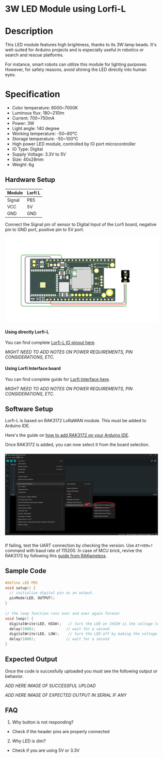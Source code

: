 # 3W LED Module using Lorfi-L

# Description
This LED module features high brightness, thanks to its 3W lamp beads. It's well-suited for Arduino projects and is especially useful in robotics or search and rescue platforms.

For instance, smart robots can utilize this module for lighting purposes. However, for safety reasons, avoid shining the LED directly into human eyes.

# Specification

- Color temperature: 6000~7000K
- Luminous flux: 180~210lm
- Current: 700~750mA
- Power: 3W
- Light angle: 140 degree
- Working temperature: -50~80℃
- Storage temperature: -50~100℃
- High power LED module, controlled by IO port microcontroller
- IO Type: Digital
- Supply Voltage: 3.3V to 5V
- Size: 40x28mm
- Weight: 6g


## Hardware Setup

|     Module    |   Lorfi L   |
|---------------|-------------|
| Signal        | PB5         |
| VCC           | 5V          |
| GND           | GND         |

Connect the Signal pin of sensor to Digital Input of the Lorfi board, negative pin to GND port, positive pin to 5V port.

![3W LED Module](\assets\Images\LORFI_Components\Lorfi-L_Modules\1.png)

#### Using directly Lorfi-L

You can find complete <a href="/docs/Hardware_Guide.html">Lorfi-L IO pinout here</a>.

*MIGHT NEED TO ADD NOTES ON POWER REQUIREMENTS, PIN CONSIDERATIONS, ETC.*

#### Using Lorfi Interface board

You can find complete guide for <a href="/docs/Hardware_Guide.html">Lorfi Interface here</a>.

*MIGHT NEED TO ADD NOTES ON POWER REQUIREMENTS, PIN CONSIDERATIONS, ETC.*

## Software Setup

Lorfi-L is based on RAK3172 LoRaWAN module. This must be added to Arduino IDE.

Here's the guide on <a href="/docs/Software_Guide.html">how to add RAK3172 on your Arduino IDE</a>.

Once RAK3172 is added, you can now select it from the board selection.

![Software Guide 4](\assets\Images\LORFI_Components\Software-Guide_Images\Software_Guide4.png)

If failing, test the UART connection by checking the version. Use `AT+VER=?` command with baud rate of 115200. In case of MCU brick, revive the RAK3172 by following this [guide from RAKwireless](https://learn.rakwireless.com/hc/en-us/articles/26687606549911-How-To-Guide-STM32CubeProgrammer-for-RAK-Modules).

## **Sample Code**
```c
#define LED PB5
void setup() {
  // initialize digital pin as an output.
  pinMode(LED, OUTPUT);
}

// the loop function runs over and over again forever
void loop() {
  digitalWrite(LED, HIGH);   // turn the LED on (HIGH is the voltage level)
  delay(1000);              // wait for a second
  digitalWrite(LED, LOW);    // turn the LED off by making the voltage LOW
  delay(1000);              // wait for a second
}
```

## Expected Output

Once the code is succesfully uploaded you must see the following output or behavior.

*ADD HERE IMAGE OF SUCCESSFUL UPLOAD*

*ADD HERE IMAGE OF EXPECTED OUTPUT IN SERIAL IF ANY*

## FAQ

1. Why button is not responding?
- Check if the header pins are properly connected

2. Why LED is dim?
- Check if you are using 5V or 3.3V
